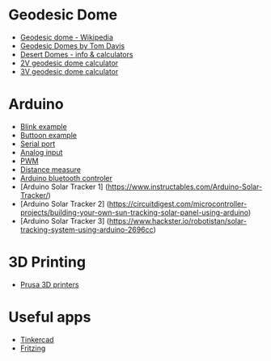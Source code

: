 # Geodesic Dome
- [Geodesic dome - Wikipedia](https://en.wikipedia.org/wiki/Geodesic_dome)
- [Geodesic Domes by Tom Davis](http://www.geometer.org/mathcircles/geodesic.pdf)
- [Desert Domes - info & calculators](https://www.desertdomes.com)
- [2V geodesic dome calculator](https://www.domerama.com/calculators/2v-geodesic-dome-calculator/)
- [3V geodesic dome calculator](https://www.domerama.com/calculators/3v-geodesic-dome-calculator/)

# Arduino
- [Blink example](https://www.arduino.cc/en/Tutorial/BuiltInExamples/Blink)
- [Buttoon example](https://www.arduino.cc/en/Tutorial/BuiltInExamples/Button)
- [Serial port](https://www.arduino.cc/reference/en/language/functions/communication/serial/print/)
- [Analog input](https://www.arduino.cc/reference/en/language/functions/analog-io/analogread/)
- [PWM](https://forbot.pl/blog/kurs-arduino-silniki-pwm-serwomechanizm-zewnetrzne-biblioteki-id3913)
- [Distance measure](https://forbot.pl/blog/kurs-arduino-czujnik-odleglosci-hc-sr04-funkcje-id4290)
- [Arduino bluetooth controler](https://play.google.com/store/apps/details?id=com.giumig.apps.bluetoothserialmonitor)
- [Arduino Solar Tracker 1] (https://www.instructables.com/Arduino-Solar-Tracker/)
- [Arduino Solar Tracker 2] (https://circuitdigest.com/microcontroller-projects/building-your-own-sun-tracking-solar-panel-using-arduino)
- [Arduino Solar Tracker 3] (https://www.hackster.io/robotistan/solar-tracking-system-using-arduino-2696cc)

# 3D Printing
- [Prusa 3D printers](https://www.prusa3d.com/pl)

# Useful apps
- [Tinkercad](https://www.tinkercad.com/)
- [Fritzing](https://fritzing.org/)
